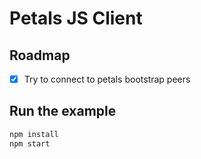 # Petals JS Client

## Roadmap

- [x] Try to connect to petals bootstrap peers

## Run the example

```bash
npm install
npm start
```